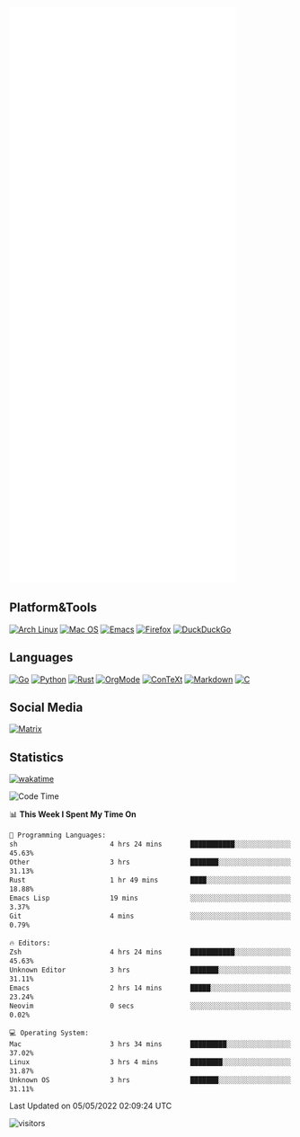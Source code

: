 ![Metrics](https://github.com/SteamedFish/SteamedFish/blob/master/github-metrics.svg)

## Platform&Tools

[![Arch Linux](https://img.shields.io/badge/ArchLinux-1793D1?logo=arch-linux&logoColor=fff&style=flat-square)](https://archlinux.org/)
[![Mac OS](https://img.shields.io/badge/MacOS-000000?style=flat-square&logo=macos&logoColor=F0F0F0)](https://www.apple.com/macos/)
[![Emacs](https://img.shields.io/badge/Emacs-%237F5AB6.svg?&style=flat-square&logo=gnu-emacs&logoColor=white)](https://www.gnu.org/software/emacs/)
[![Firefox](https://img.shields.io/badge/Firefox-FF7139?style=flat-square&logo=Firefox-Browser&logoColor=white)](https://firefox.com/)
[![DuckDuckGo](https://img.shields.io/badge/DuckDuckGo-DE5833?style=flat-square&logo=DuckDuckGo&logoColor=white)](https://duckduckgo.com/)

## Languages

[![Go](https://img.shields.io/badge/Golang-%2300ADD8.svg?style=flat-square&logo=go&logoColor=white)](https://golang.org/)
[![Python](https://img.shields.io/badge/Python-3670A0?style=flat-square&logo=python&logoColor=ffdd54)](https://www.python.org/)
[![Rust](https://img.shields.io/badge/Rust-%23000000.svg?style=flat-square&logo=rust&logoColor=white)](https://www.rust-lang.org/)
[![OrgMode](https://img.shields.io/badge/OrgMode-%23000000.svg?style=flat-square&logo=org&logoColor=white)](https://orgmode.org/)
[![ConTeXt](https://img.shields.io/badge/ConTeXt-%23008080.svg?style=flat-square&logo=latex&logoColor=white)](https://contextgarden.net/)
[![Markdown](https://img.shields.io/badge/MarkDown-%23000000.svg?style=flat-square&logo=markdown&logoColor=white)](https://daringfireball.net/projects/markdown/)
[![C](https://img.shields.io/badge/C-%2300599C.svg?style=flat-square&logo=c&logoColor=white)](https://www.iso.org/standard/74528.html)

## Social Media

[![Matrix](https://img.shields.io/badge/SteamedFish-2CA5E0?style=social&logo=matrix&logoColor=black)](https://matrix.to/#/@i:steamedfish.org)

## Statistics
[![wakatime](https://wakatime.com/badge/user/168280d6-fcf2-4b4f-ad3a-dc4612f35b38.svg)](https://wakatime.com/@168280d6-fcf2-4b4f-ad3a-dc4612f35b38)

<!--START_SECTION:waka-->
![Code Time](http://img.shields.io/badge/Code%20Time-1%2C794%20hrs%2041%20mins-blue)

📊 **This Week I Spent My Time On** 

```text
💬 Programming Languages: 
sh                       4 hrs 24 mins       ███████████░░░░░░░░░░░░░░   45.63% 
Other                    3 hrs               ███████░░░░░░░░░░░░░░░░░░   31.13% 
Rust                     1 hr 49 mins        ████░░░░░░░░░░░░░░░░░░░░░   18.88% 
Emacs Lisp               19 mins             ░░░░░░░░░░░░░░░░░░░░░░░░░   3.37% 
Git                      4 mins              ░░░░░░░░░░░░░░░░░░░░░░░░░   0.79%

🔥 Editors: 
Zsh                      4 hrs 24 mins       ███████████░░░░░░░░░░░░░░   45.63% 
Unknown Editor           3 hrs               ███████░░░░░░░░░░░░░░░░░░   31.11% 
Emacs                    2 hrs 14 mins       █████░░░░░░░░░░░░░░░░░░░░   23.24% 
Neovim                   0 secs              ░░░░░░░░░░░░░░░░░░░░░░░░░   0.02%

💻 Operating System: 
Mac                      3 hrs 34 mins       █████████░░░░░░░░░░░░░░░░   37.02% 
Linux                    3 hrs 4 mins        ████████░░░░░░░░░░░░░░░░░   31.87% 
Unknown OS               3 hrs               ███████░░░░░░░░░░░░░░░░░░   31.11%

```


 Last Updated on 05/05/2022 02:09:24 UTC
<!--END_SECTION:waka-->

![visitors](https://visitor-badge.laobi.icu/badge?page_id=SteamedFish.SteamedFish)
